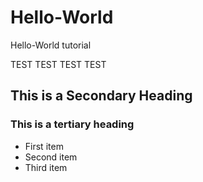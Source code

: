 # Hello-World
Hello-World tutorial


TEST TEST TEST TEST

## This is a Secondary Heading
### This is a tertiary heading

* First item
* Second item
* Third item

